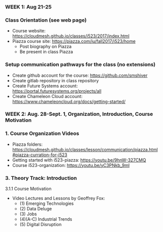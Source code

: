 ### WEEK 1: Aug 21-25
### Class Orientation (see web page)
* Course website: https://cloudmesh.github.io/classes/i523/2017/index.html 
* Piazza course site: https://piazza.com/iu/fall2017/i523/home 
  * Post biography on Piazza
  * Be present in class Piazza

### Setup communication pathways for the class (no extensions)
*  Create github account for the course: https://github.com/smshiver
  * Create gitlab repository in class repository 
* Create Future Systems account: https://portal.futuresystems.org/projects/all
* Create Chameleon Cloud account: https://www.chameleoncloud.org/docs/getting-started/

### WEEK 2: Aug. 28-Sept. 1, Organization, Introduction, Course Motivation
### 1. Course Organization Videos
* Piazza folders: https://cloudmesh.github.io/classes/lesson/communication/piazza.html#piazza-curration-for-i523 
* Getting started with i523-piazza: https://youtu.be/9hnW-327CMQ 
*	Course i523-organization: https://youtu.be/yC3PNkb_9mI  

### 3. Theory Track: Introduction 
3.1.1 Course Motivation 
* Video Lectures and Lessons by Geoffrey Fox:
  * (1) Emerging Technologies
  * (2) Data Deluge
  * (3) Jobs
  * (4)(A-C) Industrial Trends
  * (5) Digital Disruption




